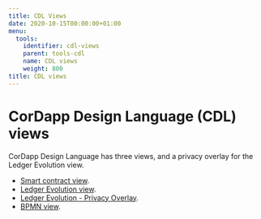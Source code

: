 ```yaml
---
title: CDL Views
date: 2020-10-15T00:00:00+01:00
menu:
  tools:
    identifier: cdl-views
    parent: tools-cdl
    name: CDL views
    weight: 800
title: CDL views
---
```


# CorDapp Design Language (CDL) views

CorDapp Design Language has three views, and a privacy overlay for the Ledger Evolution view.

* [Smart contract view](../../../en/tools/cdl/smart-contract-view/cdl-smart-contract-view.md).
* [Ledger Evolution view](../../../en/tools/cdl/ledger-evolution-view/cdl-ledger-evolution-view.md).
* [Ledger Evolution - Privacy Overlay](../../../en/tools/cdl/privacy-overlay/cdl-privacy-overlay.md).
* [BPMN view](../../../en/tools/cdl/bpmn-view/cdl-bpmn-view.md).
